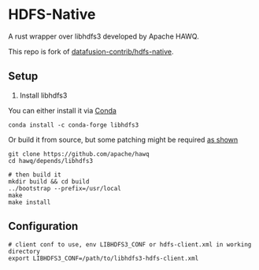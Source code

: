 <!---
  Licensed to the Apache Software Foundation (ASF) under one
  or more contributor license agreements.  See the NOTICE file
  distributed with this work for additional information
  regarding copyright ownership.  The ASF licenses this file
  to you under the Apache License, Version 2.0 (the
  "License"); you may not use this file except in compliance
  with the License.  You may obtain a copy of the License at

    http://www.apache.org/licenses/LICENSE-2.0

  Unless required by applicable law or agreed to in writing,
  software distributed under the License is distributed on an
  "AS IS" BASIS, WITHOUT WARRANTIES OR CONDITIONS OF ANY
  KIND, either express or implied.  See the License for the
  specific language governing permissions and limitations
  under the License.
-->

# HDFS-Native

A rust wrapper over libhdfs3 developed by Apache HAWQ.

This repo is fork of [datafusion-contrib/hdfs-native](https://github.com/datafusion-contrib/hdfs-native).

## Setup

1. Install libhdfs3

You can either install it via [Conda](https://docs.conda.io/en/latest/)

```shell
conda install -c conda-forge libhdfs3
```

Or build it from source, but some patching might be required [as shown](https://github.com/conda-forge/libhdfs3-feedstock/tree/main/recipe)

```shell
git clone https://github.com/apache/hawq
cd hawq/depends/libhdfs3

# then build it
mkdir build && cd build
../bootstrap --prefix=/usr/local
make
make install
```

## Configuration

```shell
# client conf to use, env LIBHDFS3_CONF or hdfs-client.xml in working directory
export LIBHDFS3_CONF=/path/to/libhdfs3-hdfs-client.xml
```
